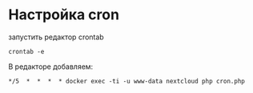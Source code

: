 # Настройка cron

запустить редактор crontab
```
crontab -e
```
В редакторе добавляем:
```
*/5  *  *  *  * docker exec -ti -u www-data nextcloud php cron.php
```
